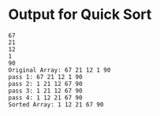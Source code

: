 # Output for Quick Sort

```Enter size of the array: 5
67
21
12
1
90
Original Array: 67 21 12 1 90
pass 1: 67 21 12 1 90
pass 2: 1 21 12 67 90
pass 3: 1 21 12 67 90
pass 4: 1 12 21 67 90
Sorted Array: 1 12 21 67 90